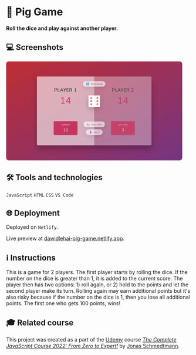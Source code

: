 # 🎲 Pig Game

**Roll the dice and play against another player.**

## 💻 Screenshots
[<img src="pig-game-screenshot-960.webp" alt="Screenshot of the Pig Game game-app" width="480px">](https://dawidlehai-pig-game.netlify.app/)

## 🛠️ Tools and technologies
`JavaScript` `HTML` `CSS` `VS Code`

## 🌐 Deployment
Deployed on `Netlify`.

Live preview at [dawidlehai-pig-game.netlify.app](https://dawidlehai-pig-game.netlify.app/).

## ℹ️ Instructions
This is a game for 2 players. The first player starts by rolling the dice. If the number on the dice is greater than 1, it is added to the current score. The player then has two options: 1) roll again, or 2) hold to the points and let the second player make its turn. Rolling again may earn additional points but it's also risky because if the number on the dice is 1, then you lose all additional points. The first one who gets 100 points, wins!

## 🎓 Related course
This project was created as a part of the [Udemy](https://www.udemy.com/ 'Udemy') course [_The Complete JavaScript Course 2022: From Zero to Expert!_](https://www.udemy.com/course/the-complete-javascript-course/) by [Jonas Schmedtmann](https://twitter.com/jonasschmedtman 'Jonas Schmedtmann on Twitter').
